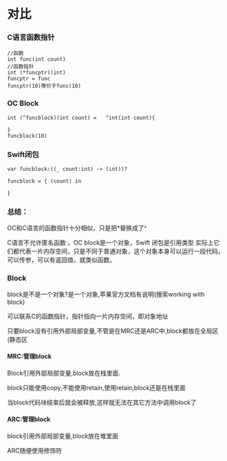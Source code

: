 # 对比
### C语言函数指针
	//函数
	int func(int count)
	//函数指针
	int (*funcptr)(int)
	funcptr = func
	funcptr(10)等价于func(10)
### OC Block
	
	int (^funcblock)(int count) =   ^int(int count){
		
	}
	funcblock(10)
	
### Swift闭包
	var funcblock:((_ count:int) -> (int))?
	
	funcblock = { (count) in
	
	}
	
### 总结：
OC和C语言的函数指针十分相似，只是把*替换成了^

C语言不允许匿名函数	，OC block是一个对象，Swift 闭包是引用类型
实际上它们都代表一片内存空间，只是不同于普通对象，这个对象本身可以运行一段代码，可以传参，可以有返回值，就类似函数。





### Block
block是不是一个对象?是一个对象,苹果官方文档有说明(搜索working with block)

可以联系C的函数指针，指针指向一片内存空间，即对象地址

只要block没有引用外部局部变量,不管是在MRC还是ARC中,block都放在全局区(静态区

#### MRC:管理block

Block引用外部局部变量,block放在栈里面.

block只能使用copy,不能使用retain,使用retain,block还是在栈里面

当block代码块结束后就会被释放,这样就无法在其它方法中调用block了

#### ARC:管理block

block引用外部局部变量,block放在堆里面

ARC随便使用修饰符
